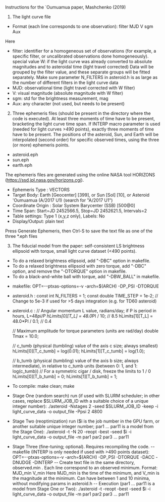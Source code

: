 Instructions for the `Oumuamua paper, Mashchenko (2019)

1) The light curve file
 - Format (each line corresponds to one observation):
 filter  MJD  V  sgm  Aux
 
Here 
 - filter: identifier for a homogeneous set of observations (for example, a specific filter, or uncalibrated observations done homogeneously).
           special value W: if the light curve was already converted to absolute magnitudes and to asteroidal time (light travel corrected)
           Data will be grouped by the filter value, and these separate groups will be fitted separately. Make sure parameter N_FILTERS in asteroid.h is as large
           as the number of different filters in the light curve data
 - MJD: observational time (light travel corrected with W filter)
 - V: visual magnitude (absolute magnitude with W filter)
 - sgm: std for the brightness measurement, mag
 - Aux: any character (not used, but needs to be present)

2) Three ephemeris files (should be present in the directory where the code is executed). At least three moments of time have to be present, bracketing the
light curve time span. If INTERP macro parameter is used (needed for light curves >490 points), exactly three moments of time have to be present. The positions
of the asteroid, Sun, and Earth will be interpolated (second order) for specific observed times, using the three (or more) ephemeris points.
 - asteroid.eph
 - sun.eph
 - earth.eph
 
 The ephemeris files are generated using the online NASA tool HORIZONS (https://ssd.jpl.nasa.gov/horizons.cgi).
  - Ephemeris Type : VECTORS
  - Target Body: Earth [Geocenter] [399], or Sun [Sol] [10], or Asteroid 'Oumuamua (A/2017 U1)  (search for "A/2017 U1")
  - Coordinate Origin :	Solar System Barycenter (SSB) [500@0]
  - Time Span: Start=JD 2452566.5, Stop=JD 2452621.5, Intervals=2
  - Table settings: Type 1 (x,y,z only), Labels: No
  - Display/Output: plain text
  
Press Generate Ephemeris, then Ctrl-S to save the text file as one of the three *.eph files

3) The fiducial model from the paper: self-consistent LS brightness ellipsoid with torque, small light curve dataset (<490 points). 
 * To do a relaxed brightness ellipsoid, add "-DBC" option in makefile. 
 * To do a relaxed brightness ellipsoid with zero torque, add "-DBC" option, and remove the "-DTORQUE" option in makefile. 
 * To do a black-and-white ball with torque, add "-DBW_BALL" in makefile.

 - makefile:
 OPT=--ptxas-options=-v -arch=$(ARCH) -DP_PSI -DTORQUE
 
  - asteroid.h :
  const int N_FILTERS = 1;
  const double TIME_STEP = 1e-2;  // Change to 5e-3 if used for >5 days integration (e.g. for TD60 asteroid)
  
  - asteroid.c :
    // Angular momentum L value, radians/day; if P is period in hours, L=48*pi/P
    hLimits[0][T_L] = 48.0*PI / 10; // 8.5
    hLimits[1][T_L] = 48.0*PI / 0.1; // 0.4    

    // Maximum amplitude for torque parameters (units are rad/day)
    double Tmax = 10.0;

    // c_tumb (physical (tumbling) value of the axis c size; always smallest)
    hLimits[0][T_c_tumb] = log(0.01);
    hLimits[1][T_c_tumb] = log(1.0);                
    
    // b_tumb (physical (tumbling) value of the axis b size; always intermediate), in relative to c_tumb units (between 0: 1, and 1: log(c_tumb))
    // For a symmetric cigar / disk, freeze the limits to 1 / 0
    hLimits[0][T_b_tumb] = 0;
    hLimits[1][T_b_tumb] = 1;
 
 - To compile:
 make clean; make

 - Stage One (random search) run (if used with SLURM scheduler; in other cases, replace $SLURM_JOB_ID with a suitable choice of a unique integer number):
 ./asteroid  -Nstages 2 -seed $SLURM_JOB_ID -keep  -i light_curve_data  -o output_file  -Ppsi 2 4800
 
 - Stage Two (reoptimization) run ($i is the job number in the GPU farm, or another suitable unique integer number; par1 ... par11 is a model from the Stage One):
 ./asteroid -t -N 20 -reopt -best -seed $i -i light_curve_data  -o output_file  -m par1 par2 par3 ... par11
 
 - Stage Three (fine-tuning; optional). Requires recompiling the code.
 -- makefile (INTERP is only needed if used with >490 points dataset):
 OPT=--ptxas-options=-v -arch=$(ARCH) -DP_PSI -DTORQUE  -DACC  -DNUDGE  -DINTERP
 -- Create text file in the same directory, observed.min . Each line correspond to an observed minimum. Format:
    MJD_min  V_min
 Here MJD_min is the time of the minimum, and V_min is the magnitude at the minimum. Can have between 1 and 10 minima, without modifying params in asteroid.h
 -- Execution (par1 ... par11 is a model from Stage One or Two):
 ./asteroid -t -reopt -best -seed $i -i light_curve_data  -o output_file  -m par1 par2 par3 ... par11
 
 
 
 
